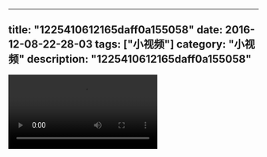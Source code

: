 
---
title: "1225410612165daff0a155058"
date: 2016-12-08-22-28-03
tags: ["小视频"]
category: "小视频"
description: "1225410612165daff0a155058"
---
<video src="http://ohtsqip0g.bkt.clouddn.com/1225410612165daff0a155058.mp4" controls="controls"></video>

